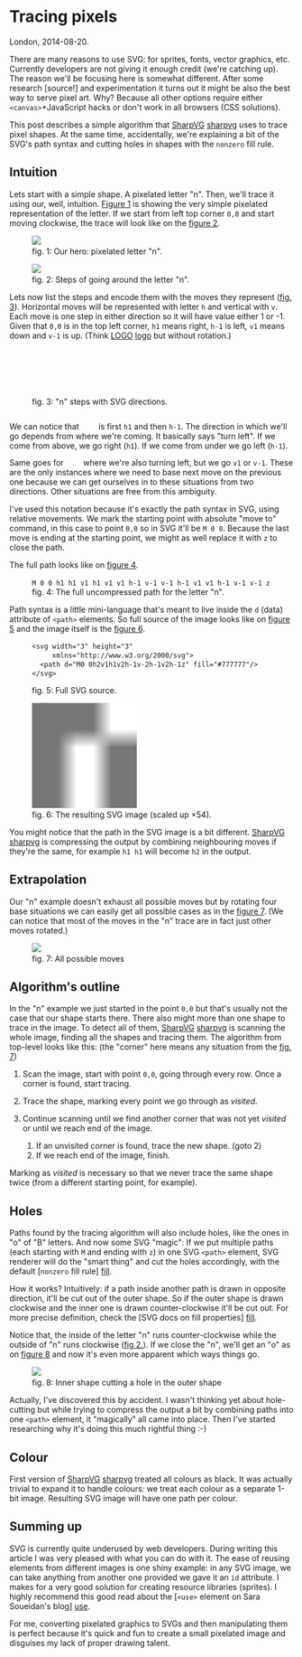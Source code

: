 # Tracing pixels

London, 2014-08-20.

There are many reasons to use SVG: for sprites, fonts, vector
graphics, etc. Currently developers are not giving it enough credit
(we're catching up). The reason we'll be focusing here is somewhat
different. After some research [source!] and experimentation it turns
out it might be also the best way to serve pixel art. Why?  Because
all other options require either `<canvas>`+JavaScript hacks or don't
work in all browsers (CSS solutions).

This post describes a simple algorithm that [SharpVG] [sharpvg] uses
to trace pixel shapes. At the same time, accidentally, we're explaining
a bit of the SVG's path syntax and cutting holes in shapes with the
`nonzero` fill rule.

## Intuition

Lets start with a simple shape. A pixelated letter "n". Then, we'll
trace it using our, well, intuition. [Figure 1](#fig1) is showing the
very simple pixelated representation of the letter. If we start from left top corner `0,0` and start moving clockwise, the trace will look like on the [figure 2](#fig2).

<figure id="fig1" class="center">
  <object data="tracing-pixels-images/n-big.svg" type="image/svg+xml">
    <img src="tracing-pixels-images/n-big.png">
  </object>

  <figcaption>
    fig. 1: Our hero: pixelated letter "n".
  </figcaption>
</figure>

<figure id="fig2" class="center">
  <object data="tracing-pixels-images/steps.svg"
          type="image/svg+xml">
    <img src="tracing-pixels-images/steps.png">
  </object>

  <figcaption>
    fig. 2: Steps of going around the letter "n".
  </figcaption>
</figure>

Lets now list the steps and encode them with the moves they represent
([fig. 3](#fig3)). Horizontal moves will be represented with letter
`h` and vertical with `v`. Each move is one step in either direction
so it will have value either 1 or -1. Given that `0,0` is in the top
left corner, `h1` means right, `h-1` is left, `v1` means down and
`v-1` is up. (Think [LOGO] [logo] but without rotation.)

<figure id="fig3">
  <svg width="27" height="40">
    <use xlink:href="tracing-pixels-images/moves.svg#move0001wl" />
  </svg>
  <svg width="27" height="40">
    <use xlink:href="tracing-pixels-images/moves.svg#move0011wl" />
  </svg>
  <svg width="27" height="40">
    <use xlink:href="tracing-pixels-images/moves.svg#move0010wl" />
  </svg>
  <svg width="27" height="40">
    <use xlink:href="tracing-pixels-images/moves.svg#move1001wl_right" />
  </svg>
  <svg width="27" height="40">
    <use xlink:href="tracing-pixels-images/moves.svg#move0010wl" />
  </svg>
  <svg width="27" height="40">
    <use xlink:href="tracing-pixels-images/moves.svg#move1010wl" />
  </svg>
  <svg width="27" height="40">
    <use xlink:href="tracing-pixels-images/moves.svg#move1000wl" />
  </svg>
  <svg width="27" height="40">
    <use xlink:href="tracing-pixels-images/moves.svg#move0100wl" />
  </svg>
  <svg width="27" height="40">
    <use xlink:href="tracing-pixels-images/moves.svg#move0101wl" />
  </svg>
  <svg width="27" height="40">
    <use xlink:href="tracing-pixels-images/moves.svg#move1001wl_left" />
  </svg>
  <svg width="27" height="40">
    <use xlink:href="tracing-pixels-images/moves.svg#move1110wl" />
  </svg>
  <svg width="27" height="40">
    <use xlink:href="tracing-pixels-images/moves.svg#move1010wl" />
  </svg>
  <svg width="27" height="40">
    <use xlink:href="tracing-pixels-images/moves.svg#move1000wl" />
  </svg>
  <svg width="27" height="40">
    <use xlink:href="tracing-pixels-images/moves.svg#move0100wl" />
  </svg>
  <svg width="27" height="40">
    <use xlink:href="tracing-pixels-images/moves.svg#move0101wl" />
  </svg>
  <svg width="27" height="40">
    <use xlink:href="tracing-pixels-images/moves.svg#move0101wl" />
  </svg>

  <figcaption>
    fig. 3: "n" steps with SVG directions.
  </figcaption>
</figure>

We can notice that <svg width="27" height="27"><use xlink:href="tracing-pixels-images/moves.svg#move1001"></use></svg>
is first `h1` and then `h-1`. The direction in which we'll go depends
from where we're coming. It basically says "turn left".
If we come from above, we go right (`h1`).
If we come from under we go left (`h-1`).
Same goes for <svg width="27" height="27"><use xlink:href="tracing-pixels-images/moves.svg#move0110"></use></svg>
where we're also turning left, but we go `v1` or `v-1`.
These are the only instances where we need to base next move on the
previous one because we can get ourselves in to these situations from two
directions. Other situations are free from this ambiguity.

I've used this notation because it's exactly the path syntax in SVG,
using relative movements. We mark the starting point with absolute
"move to" command, in this case to point `0,0` so in SVG it'll be `M 0
0`. Because the last move is ending at the starting point, we might as
well replace it with `z` to close the path.

The full path looks like on [figure 4](#fig4).

<figure id="fig4">
  <code>M 0 0 h1 h1 v1 h1 v1 v1 h-1 v-1 v-1 h-1 v1 v1 h-1 v-1 v-1 z</code>

  <figcaption>
    fig. 4: The full uncompressed path for the letter "n".
  </figcaption>
</figure>

Path syntax is a little mini-language that's meant to live inside the
`d` (data) attribute of `<path>` elements. So full source of the image
looks like on [figure 5](#fig5) and the image itself is the [figure
6](#fig6).

<figure id="fig5">
  <pre><code>&lt;svg width="3" height="3"
     xmlns="ht<span>tp://</span>www.w3.org/2000/svg"&gt;
  &lt;path d="M0 0h2v1h1v2h-1v-2h-1v2h-1z" fill="#777777"/&gt;
&lt;/svg&gt;</code></pre>

  <figcaption>
    fig. 5: Full SVG source.
  </figcaption>
</figure>

<figure id="fig6" class="center">
  <img src="tracing-pixels-images/n.svg" width="186" height="186">

  <figcaption>
    fig. 6: The resulting SVG image (scaled up &times;54).
  </figcaption>
</figure>

You might notice that the path in the SVG image is a bit
different. [SharpVG] [sharpvg] is compressing the output by combining
neighbouring moves if they're the same, for example `h1 h1` will
become `h2` in the output.

## Extrapolation

Our "n" example doesn't exhaust all possible moves but by rotating
four base situations we can easily get all possible cases as in the
[figure 7](#fig7). (We can notice that most of the moves in the "n"
trace are in fact just other moves rotated.)

<figure id="fig7" class="center">
  <object data="tracing-pixels-images/moves.svg" type="image/svg+xml">
    <img src="tracing-pixels-images/moves.png">
  </object>

  <figcaption>
    fig. 7: All possible moves
  </figcaption>
</figure>

## Algorithm's outline

In the "n" example we just started in the point `0,0` but that's
usually not the case that our shape starts there. There also might
more than one shape to trace in the image. To detect all of them,
[SharpVG] [sharpvg] is scanning the whole image, finding all the
shapes and tracing them. The algorithm from top-level looks like this:
(the "corner" here means any situation from the [fig. 7](#fig7))

1. Scan the image, start with point `0,0`, going through every
row. Once a corner is found, start tracing.

2. Trace the shape, marking every point we go through as *visited*.

3. Continue scanning until we find another corner that was not yet
*visited* or until we reach end of the image.

   1. If an unvisited corner is found, trace the new shape. (goto 2)
   2. If we reach end of the image, finish.

Marking as *visited* is necessary so that we never trace the same
shape twice (from a different starting point, for example).

## Holes

Paths found by the tracing algorithm will also include holes, like the
ones in "o" of "B" letters. And now some SVG "magic": If we put
multiple paths (each starting with `M` and ending with `z`) in one SVG
`<path>` element, SVG renderer will do the "smart thing" and cut the
holes accordingly, with the default [`nonzero` fill rule] [fill].

How it works? Intuitively: if a path inside another path is drawn in
opposite direction, it'll be cut out of the outer shape. So if the
outer shape is drawn clockwise and the inner one is drawn
counter-clockwise it'll be cut out. For more precise definition, check
the [SVG docs on fill properties] [fill].

Notice that, the inside of the letter "n" runs counter-clockwise while
the outside of "n" runs clockwise ([fig 2.](#fig2)). If we close the
"n", we'll get an "o" as on [figure 8](#fig8) and now it's even more
apparent which ways things go.

<figure id="fig8" class="center">
  <object data="tracing-pixels-images/hole.svg" type="image/svg+xml">
    <img src="tracing-pixels-images/hole.png">
  </object>

  <figcaption>
    fig. 8: Inner shape cutting a hole in the outer shape
  </figcaption>
</figure>

Actually, I've discovered this by accident. I wasn't thinking yet
about hole-cutting but while trying to compress the output a bit by
combining paths into one `<path>` element, it "magically" all came into
place. Then I've started researching why it's doing this much rightful
thing :-)

## Colour

First version of [SharpVG] [sharpvg] treated all colours as black. It
was actually trivial to expand it to handle colours: we treat each
colour as a separate 1-bit image. Resulting SVG image will have one
path per colour.

## Summing up

SVG is currently quite underused by web developers. During writing
this article I was very pleased with what you can do with it. The ease
of reusing elements from different images is one shiny example: in any
SVG image, we can take anything from another one provided we gave it
an `id` attribute. I makes for a very good solution for creating
resource libraries (sprites). I highly recommend this good read about
the [`<use>` element on Sara Soueidan's blog] [use].

For me, converting pixelated graphics to SVGs and then manipulating
them is perfect because it's quick and fun to create a small pixelated
image and disguises my lack of proper drawing talent.

[sharpvg]: https://github.com/brainshave/sharpvg
[logo]: http://en.wikipedia.org/wiki/Logo_(programming_language)
[fill]: http://www.w3.org/TR/SVG/painting.html#FillProperties
[use]: http://sarasoueidan.com/blog/structuring-grouping-referencing-in-svg/
